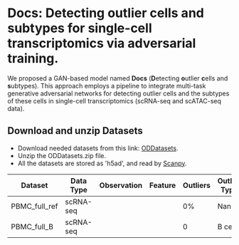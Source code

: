 # Docs: Detecting outlier cells and subtypes for single-cell transcriptomics via adversarial training.
We proposed a GAN-based model named <b>Docs</b> (<b>D</b>etecting <b>o</b>utlier <b>c</b>ells and <b>s</b>ubtypes). This approach employs a pipeline to integrate multi-task generative adversarial networks for detecting outlier cells and the subtypes of these cells in single-cell transcriptomics (scRNA-seq and scATAC-seq data). 

## Download and unzip Datasets
- Download needed datasets from this link: [ODDatasets](https://drive.google.com/drive/folders/1-jHkZweZC0nJPUZcutzJqoRxL-Yvz57q?usp=drive_link).
- Unzip the ODDatasets.zip file.
- All the datasets are stored as 'h5ad', and read by [Scanpy](https://scanpy.readthedocs.io/en/stable/).
  
|Dataset|Data Type|Observation|Feature|Outliers|Outlier Type|
|---|---|---|---|---|---|
|PBMC_full_ref|scRNA-seq| | |0%|Nan|
|PBMC_full_B|scRNA-seq| | |0|B cells|
